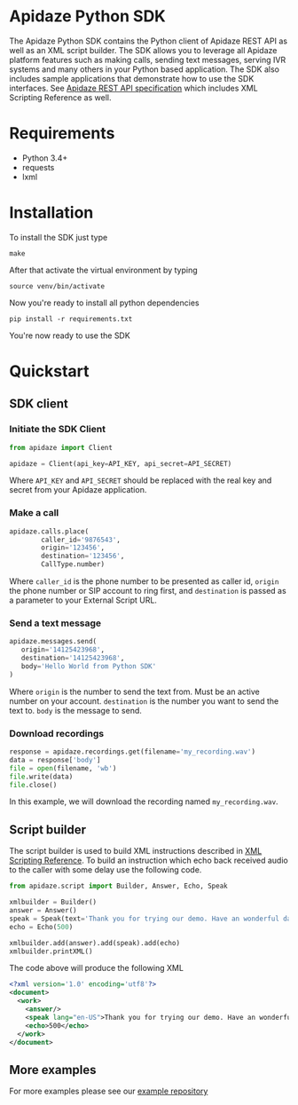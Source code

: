 # Apidaze Python SDK

The Apidaze Python SDK contains the Python client of Apidaze REST API as well as an XML script builder.
The SDK allows you to leverage all Apidaze platform features such as making calls, sending text messages, serving IVR systems and many others in your Python based application.
The SDK also includes sample applications that demonstrate how to use the SDK interfaces.
See [Apidaze REST API specification](https://apidocs.voipinnovations.com) which includes XML Scripting Reference as well.

# Requirements
- Python 3.4+
- requests
- lxml

# Installation

To install the SDK just type

`make`

After that activate the virtual environment by typing

`source venv/bin/activate`

Now you're ready to install all python dependencies

`pip install -r requirements.txt`

You're now ready to use the SDK

# Quickstart

## SDK client

### Initiate the SDK Client

```python
from apidaze import Client

apidaze = Client(api_key=API_KEY, api_secret=API_SECRET)
```

Where `API_KEY` and `API_SECRET` should be replaced with the real key and secret from your Apidaze application.

### Make a call

```python
apidaze.calls.place(
        caller_id='9876543',
        origin='123456',
        destination='123456',
        CallType.number)
```

Where `caller_id` is the phone number to be presented as caller id, `origin` the phone number or SIP account to ring first, and `destination` is passed as a parameter to your External Script URL.

### Send a text message

```python
apidaze.messages.send(
   origin='14125423968',
   destination='14125423968',
   body='Hello World from Python SDK'
)
```

Where `origin` is the number to send the text from. Must be an active number on your account.
`destination` is the number you want to send the text to.
`body` is the message to send.

### Download recordings

```python
response = apidaze.recordings.get(filename='my_recording.wav')
data = response['body']
file = open(filename, 'wb')
file.write(data)
file.close()
```

In this example, we will download the recording named `my_recording.wav`.

## Script builder

The script builder is used to build XML instructions described in [XML Scripting Reference](https://apidocs.voipinnovations.com).
To build an instruction which echo back received audio to the caller with some delay use the following code.

```python
from apidaze.script import Builder, Answer, Echo, Speak

xmlbuilder = Builder()
answer = Answer()
speak = Speak(text='Thank you for trying our demo. Have an wonderful day!')
echo = Echo(500)

xmlbuilder.add(answer).add(speak).add(echo)
xmlbuilder.printXML()
```

The code above will produce the following XML

```xml
<?xml version='1.0' encoding='utf8'?>
<document>
  <work>
    <answer/>
    <speak lang="en-US">Thank you for trying our demo. Have an wonderful day!</speak>
    <echo>500</echo>
  </work>
</document>
```

## More examples

For more examples please see our [example repository](https://github.com/apidaze/sdk-python/tree/master/examples)